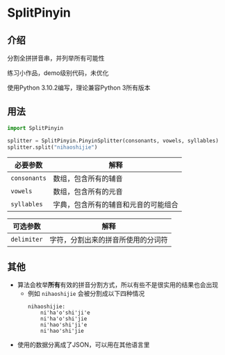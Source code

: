 # SplitPinyin

## 介绍

分割全拼拼音串，并列举所有可能性

练习小作品，demo级别代码，未优化

使用Python 3.10.2编写，理论兼容Python 3所有版本

## 用法

```python
import SplitPinyin

splitter = SplitPinyin.PinyinSplitter(consonants, vowels, syllables)
splitter.split("nihaoshijie")
```

| 必要参数         | 解释                 |
|--------------|--------------------|
| `consonants` | 数组，包含所有的辅音         |
| `vowels`     | 数组，包含所有的元音         |
| `syllables`  | 字典，包含所有的辅音和元音的可能组合 |

| 可选参数        | 解释                |
|-------------|-------------------|
| `delimiter` | 字符，分割出来的拼音所使用的分词符 |

## 其他

* 算法会枚举**所有**有效的拼音分割方式，所以有些不是很实用的结果也会出现
  * 例如 `nihaoshijie` 会被分割成以下四种情况
    ```plain
    nihaoshijie:
        ni'ha'o'shi'ji'e
        ni'ha'o'shi'jie
        ni'hao'shi'ji'e
        ni'hao'shi'jie
    ```
* 使用的数据分离成了JSON，可以用在其他语言里
